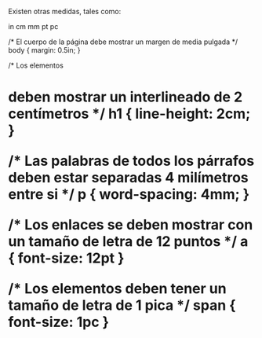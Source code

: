 Existen otras medidas, tales como:

in
cm
mm
pt
pc

/* El cuerpo de la página debe mostrar un margen de media pulgada */
body { margin: 0.5in; }

/* Los elementos <h1> deben mostrar un interlineado de 2 centímetros */
h1 { line-height: 2cm; }

/* Las palabras de todos los párrafos deben estar separadas 4 milímetros entre si */
p { word-spacing: 4mm; }

/* Los enlaces se deben mostrar con un tamaño de letra de 12 puntos */
a { font-size: 12pt }

/* Los elementos <span> deben tener un tamaño de letra de 1 pica */
span { font-size: 1pc }